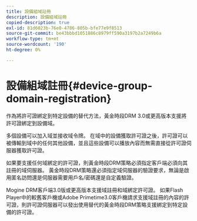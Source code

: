 ```yaml
---
title: 設備組域註冊
description: 設備組域註冊
copied-description: true
exl-id: 81d6023b-76e0-4786-805b-bfe77e9f8513
source-git-commit: be43bbbd1051886c8979ff590a3197b2a7249b6a
workflow-type: tm+mt
source-wordcount: '190'
ht-degree: 0%

---
```


# 設備組域註冊{#device-group-domain-registration}

作為將許可證綁定到特定設備的替代方法，黃金時段DRM 3.0或更高版本支援將許可證綁定到設備域。

多個設備可以加入域並接收域令牌。 在域中的設備獲取許可證之後，許可證可以被傳輸到域中的任何其他設備，並且這些設備可以播放內容而無需直接從許可證伺服器獲取許可證。

如果要支援任何域綁定的許可證，則黃金時段DRM策略必須指定客戶端必須向其註冊的域伺服器。 黃金時段DRM策略還必須指定域伺服器的驗證要求，無論是啟用匿名訪問還是伺服器需要用戶名/密碼還是自定義驗證。

Mogine DRM客戶端3.0版或更高版本支援域註冊和域綁定許可證。 如果Flash Player中的較舊客戶機或Adobe Primetime3.0客戶機請求支援域註冊的內容的許可證，則許可證伺服器可以發出使用替代的黃金時段DRM策略支援綁定到特定設備的許可證。
